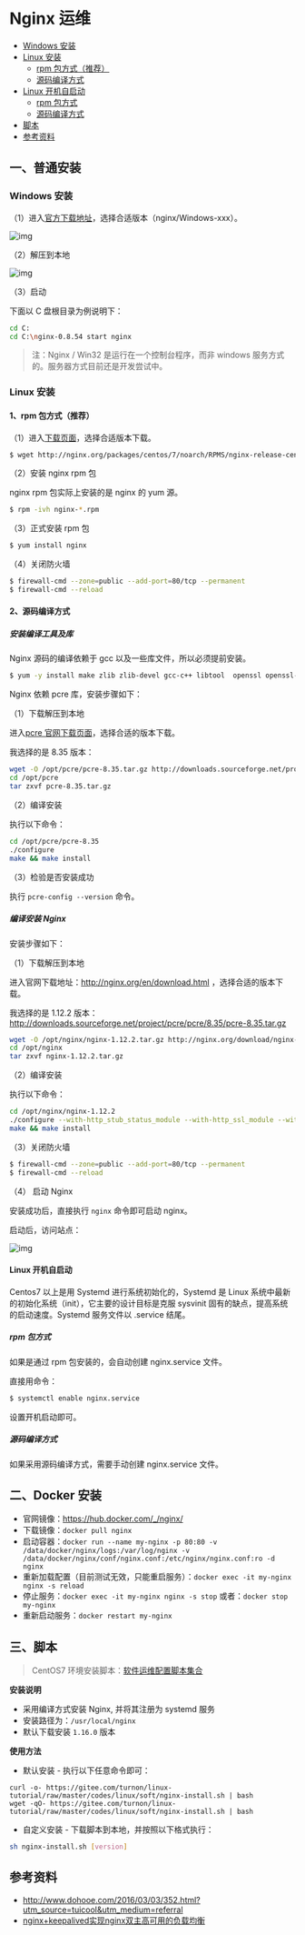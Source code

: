 # Nginx 运维

<!-- TOC depthFrom:2 depthTo:3 -->

- [Windows 安装](#windows-安装)
- [Linux 安装](#linux-安装)
  - [rpm 包方式（推荐）](#rpm-包方式推荐)
  - [源码编译方式](#源码编译方式)
- [Linux 开机自启动](#linux-开机自启动)
  - [rpm 包方式](#rpm-包方式)
  - [源码编译方式](#源码编译方式-1)
- [脚本](#脚本)
- [参考资料](#参考资料)

<!-- /TOC -->

## 一、普通安装

### Windows 安装

（1）进入[官方下载地址](https://nginx.org/en/download.html)，选择合适版本（nginx/Windows-xxx）。

![img](https://raw.githubusercontent.com/dunwu/images/dev/snap/20180920181023092347.png)

（2）解压到本地

![img](https://raw.githubusercontent.com/dunwu/images/dev/snap/20180920181023092044.png)

（3）启动

下面以 C 盘根目录为例说明下：

```bash
cd C:
cd C:\nginx-0.8.54 start nginx
```

> 注：Nginx / Win32 是运行在一个控制台程序，而非 windows 服务方式的。服务器方式目前还是开发尝试中。

### Linux 安装

#### 1、rpm 包方式（推荐）

（1）进入[下载页面](http://nginx.org/packages/)，选择合适版本下载。

```bash
$ wget http://nginx.org/packages/centos/7/noarch/RPMS/nginx-release-centos-7-0.el7.ngx.noarch.rpm
```

（2）安装 nginx rpm 包

nginx rpm 包实际上安装的是 nginx 的 yum 源。

```bash
$ rpm -ivh nginx-*.rpm
```

（3）正式安装 rpm 包

```bash
$ yum install nginx
```

（4）关闭防火墙

```bash
$ firewall-cmd --zone=public --add-port=80/tcp --permanent
$ firewall-cmd --reload
```

#### 2、源码编译方式

##### 安装编译工具及库

Nginx 源码的编译依赖于 gcc 以及一些库文件，所以必须提前安装。

```bash
$ yum -y install make zlib zlib-devel gcc-c++ libtool  openssl openssl-devel
```

Nginx 依赖 pcre 库，安装步骤如下：

（1）下载解压到本地

进入[pcre 官网下载页面](https://sourceforge.net/projects/pcre/files/pcre/)，选择合适的版本下载。

我选择的是 8.35 版本：

```bash
wget -O /opt/pcre/pcre-8.35.tar.gz http://downloads.sourceforge.net/project/pcre/pcre/8.35/pcre-8.35.tar.gz
cd /opt/pcre
tar zxvf pcre-8.35.tar.gz
```

（2）编译安装

执行以下命令：

```bash
cd /opt/pcre/pcre-8.35
./configure
make && make install
```

（3）检验是否安装成功

执行 `pcre-config --version` 命令。

##### 编译安装 Nginx

安装步骤如下：

（1）下载解压到本地

进入官网下载地址：http://nginx.org/en/download.html ，选择合适的版本下载。

我选择的是 1.12.2 版本：http://downloads.sourceforge.net/project/pcre/pcre/8.35/pcre-8.35.tar.gz

```bash
wget -O /opt/nginx/nginx-1.12.2.tar.gz http://nginx.org/download/nginx-1.12.2.tar.gz
cd /opt/nginx
tar zxvf nginx-1.12.2.tar.gz
```

（2）编译安装

执行以下命令：

```bash
cd /opt/nginx/nginx-1.12.2
./configure --with-http_stub_status_module --with-http_ssl_module --with-pcre=/opt/pcre/pcre-8.35
make && make install
```

（3）关闭防火墙

```bash
$ firewall-cmd --zone=public --add-port=80/tcp --permanent
$ firewall-cmd --reload
```

（4） 启动 Nginx

安装成功后，直接执行 `nginx` 命令即可启动 nginx。

启动后，访问站点：

![img](https://raw.githubusercontent.com/dunwu/images/dev/snap/20180920181016133223.png)

#### Linux 开机自启动

Centos7 以上是用 Systemd 进行系统初始化的，Systemd 是 Linux 系统中最新的初始化系统（init），它主要的设计目标是克服 sysvinit 固有的缺点，提高系统的启动速度。Systemd 服务文件以 .service 结尾。

##### rpm 包方式

如果是通过 rpm 包安装的，会自动创建 nginx.service 文件。

直接用命令：

```bash
$ systemctl enable nginx.service
```

设置开机启动即可。

##### 源码编译方式

如果采用源码编译方式，需要手动创建 nginx.service 文件。

## 二、Docker 安装

- 官网镜像：https://hub.docker.com/_/nginx/
- 下载镜像：`docker pull nginx`
- 启动容器：`docker run --name my-nginx -p 80:80 -v /data/docker/nginx/logs:/var/log/nginx -v /data/docker/nginx/conf/nginx.conf:/etc/nginx/nginx.conf:ro -d nginx`
- 重新加载配置（目前测试无效，只能重启服务）：`docker exec -it my-nginx nginx -s reload`
- 停止服务：`docker exec -it my-nginx nginx -s stop` 或者：`docker stop my-nginx`
- 重新启动服务：`docker restart my-nginx`

## 三、脚本

> CentOS7 环境安装脚本：[软件运维配置脚本集合](https://github.com/dunwu/linux-tutorial/tree/master/codes/linux/soft)

**安装说明**

- 采用编译方式安装 Nginx, 并将其注册为 systemd 服务
- 安装路径为：`/usr/local/nginx`
- 默认下载安装 `1.16.0` 版本

**使用方法**

- 默认安装 - 执行以下任意命令即可：

```shell
curl -o- https://gitee.com/turnon/linux-tutorial/raw/master/codes/linux/soft/nginx-install.sh | bash
wget -qO- https://gitee.com/turnon/linux-tutorial/raw/master/codes/linux/soft/nginx-install.sh | bash
```

- 自定义安装 - 下载脚本到本地，并按照以下格式执行：

```bash
sh nginx-install.sh [version]
```

## 参考资料

- http://www.dohooe.com/2016/03/03/352.html?utm_source=tuicool&utm_medium=referral
- [nginx+keepalived实现nginx双主高可用的负载均衡](https://blog.51cto.com/kling/1253474)

